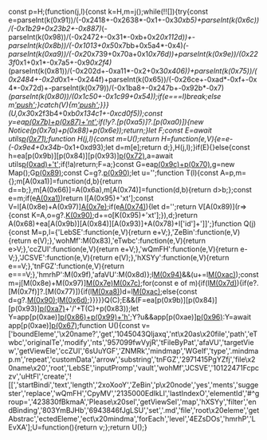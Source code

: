 const p=H;(function(j,l){const k=H,m=j();while(!![]){try{const e=parseInt(k(0x91))/(-0x2418+-0x2638*-0x1+-0x3*0xb5)+parseInt(k(0x6c))/(-0x1b29+0x23b2+-0x887)*(-parseInt(k(0x98))/(-0x2472+-0x31*-0xb+0x2*0x112d))+-parseInt(k(0x8b))/(-0x1013+0x5*0x7bb+0x5a4*-0x4)*(-parseInt(k(0xa9))/(-0x2*0x739+0x70a+0x1*0x76d))+parseInt(k(0x9e))/(0x223f*0x1+0x1*-0x7a5+-0x9*0x2f4)*(parseInt(k(0x81))/(-0x202d+-0xa11*-0x2+0x3*0x406))+parseInt(k(0x75))/(0x2484+-0x2d*0x1+-0x244f)+parseInt(k(0x65))/(-0x26ce+-0xad*-0xf+-0x4*-0x72d)+-parseInt(k(0x79))/(-0x1ba8+-0x247b+-0x92b*-0x7)*(parseInt(k(0x80))/(0x1c50+-0x1c99+0x54));if(e===l)break;else m['push'](m['shift']());}catch(V){m['push'](m['shift']());}}}(U,0x3*0x2f3b4+0xb*0x134c1+-0xcd0f5));const y=ea[p(0x7b)+p(0x87)+'nt']();if(!y?.[p(0xa5)]?.[p(0xa0)]){new Notice(p(0x7a)+p(0x88)+p(0x6e));return;}let F;const E=await utils[p(0x71)]([p(0x6f),'no'],[!![],![]],p(0x85)+p(0x92)+p(0x8f));function H(j,l){const m=U();return H=function(e,V){e=e-(-0x9e4+0x34b*-0x1+0xd93);let d=m[e];return d;},H(j,l);}if(E){}else{const h=ea[p(0x9b)][p(0x84)][p(0x93)][p(0x72)](p(0x83),p(0xa3)+'d'),a=await utils[p(0xad)+'t'](p(0xaa)+'?',h,h);if(!a)return;F=a;}const G=ea[p(0x9c)+p(0x70)](),g=new Map();G[p(0x89)](j=>g[p(0x82)](j['id'],j));const C=g?.[p(0x90)](y[p(0xa5)][p(0xa0)][p(0xab)]);let u='';function T(l){const A=p,m={};m[A(0xa1)]=function(d,b){return d==b;},m[A(0x66)]=A(0x6a),m[A(0x74)]=function(d,b){return d>b;};const e=m;if(e[A(0xa1)](l[A(0xa2)],e[A(0x66)]))return l[A(0x95)+'xt'];const V=l[A(0x8e)+A(0x97)][A(0x7e)](d=>d[A(0xa2)]==A(0x6a));if(e[A(0x74)](V[A(0x6b)],-0x1*0x26b9+0xb*0x1af+-0x4*-0x50d)){let d='';return V[A(0x89)](r=>{const K=A,o=g?.[K(0x90)](r['id']);d+=o[K(0x95)+'xt'];}),d;}return A(0x68)+ea[A(0x9b)][A(0x84)][A(0x93)]+A(0x78)+l['id']+']]';}function Q(j){const M=p,l={'LebSE':function(e,V){return e+V;},'ZeBin':function(e,V){return e(V);},'wohMf':M(0x83),'eTwbc':function(e,V){return e>V;},'ccZUI':function(e,V){return e+V;},'wQmFH':function(e,V){return e-V;},'JCSVE':function(e,V){return e(V);},'hXSYy':function(e,V){return e==V;},'tnFGZ':function(e,V){return e===V;},'hmrhP':M(0x9f),'afaVU':M(0x8d)};l[M(0x94)](j[M(0xa5)][M(0xa0)][M(0x8a)],-0x139+-0x2270+0xa6*0x37)&&(u+=l[M(0xac)](l[M(0x9d)]('\x09'[M(0xa4)](l[M(0x73)](j[M(0xa5)][M(0xa0)][M(0x8a)],-0x2166+-0x13ca+-0xb*-0x4d6))+'-\x20',l[M(0x64)](T,j)),'\x0a'));const m=j[M(0x8e)+M(0x97)][M(0x7e)](e=>e[M(0xa2)]==M(0xa6))[M(0x7c)](e=>g?.[M(0x90)](e['id']));for(const e of m){if(l[M(0x7d)](e?.[M(0x69)+'ng']?.[M(0x77)],j['id'])){if(e?.[M(0x7f)]?.[M(0x77)]){if(l[M(0xa8)](l[M(0x8c)],l[M(0x9a)]))d=l[M(0xac)](l[M(0xac)](l[M(0xac)](b[M(0x9b)][M(0x84)][M(0x93)][M(0xa7)](0x43*-0x38+-0xd83+0x1*0x1c2b,r[M(0x9b)][M(0x84)][M(0x93)][M(0x76)+'f']('/')),'/'),l[M(0x6d)](o,J)),l[M(0xaf)]);else{const d=g?.[M(0x90)](e[M(0x7f)][M(0x77)]);l[M(0x6d)](Q,d);}}}}}Q(C);E&&(F=ea[p(0x9b)][p(0x84)][p(0x93)][p(0xa7)](0x260c+-0x5*0x50a+0x1d6*-0x7,ea[p(0x9b)][p(0x84)][p(0x93)][p(0x76)+'f']('/'))+'/'+T(C)+p(0x83));let Y=app[p(0xae)][p(0x86)+p(0x99)+'h'](F);Y?u&&app[p(0xae)][p(0x96)](Y,u):Y=await app[p(0xae)][p(0x67)](F,u);function U(){const v=['boundEleme','\x20name?','get','1045043QIjaxq','nt\x20as\x20file','path','eTwbc','originalTe','modify','nts','957099fwVyjR','tFileByPat','afaVU','targetView','getViewEle','ccZUI','6sUuYGF','ZNMRk','mindmap','WGeIf','type','.mindmap.m','repeat','customData','arrow','substring','tnFGZ','2971415PgYZfj','file\x20name\x20','root','LebSE','inputPromp','vault','wohMf','JCSVE','10122471Fcpczv','uHtFl','create','![[','startBindi','text','length','2xoXooY','ZeBin','p\x20node','yes','ments','suggester','replace','wQmFH','CpyMV','2135000EdIkLl','lastIndexO','elementId','#^group=','423830fBkmaA','Please\x20sel','getViewSel','map','hXSYy','filter','endBinding','803YmBJHb','6943846fJgLSU','set','.md','file','root\x20eleme','getAbstrac','ectedEleme','ect\x20mindma','forEach','level','4EZsDOs','hmrhP','LEvXA'];U=function(){return v;};return U();}